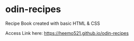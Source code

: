 # odin-recipes

Recipe Book created with basic HTML & CSS

Access Link here: https://heemo521.github.io/odin-recipes

